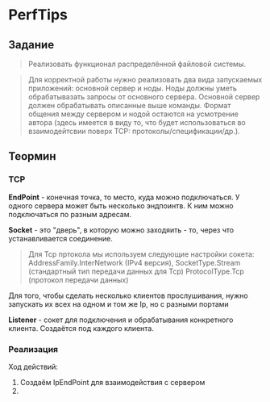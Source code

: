 # PerfTips

## Задание

> Реализовать функционал распределённой файловой системы.
 
> Для корректной работы нужно реализовать два вида запускаемых приложений: 
> основной сервер и ноды. Ноды должны уметь обрабатывазать запросы от основного сервера. 
> Основной сервер должен обрабатывать описанные выше команды. 
> Формат общения между сервером и нодой остаются на усмотрение автора
> (здесь имеется в виду то, что будет использоваться во взаимодейтсвии поверх TCP: протоколы/спецификации/др.).

## Теормин

### TCP

**EndPoint** - конечная точка, то место, куда можно подключаться. У одного сервера может быть несколько эндпоинтв.
К ним можно подключаться по разным адресам.

**Socket** - это "дверь", в которую можно заходяить - то, через что устанавливается соединение.

> Для Tcp пртокола мы используем следующие настройки сокета:
> AddressFamily.InterNetwork (IPv4 версия),
> SocketType.Stream (стандартный тип передачи данных для Tcp)
> ProtocolType.Tcp (протокол передачи данных)

Для того, чтобы сделать несколько клиентов прослушивания, нужно запускать их всех на одном и том же Ip, но с разными портами

**Listener** - сокет для подключения и обрабатывания конкретного клиента. Создаётся под каждого клиента.

### Реализация

Ход действий:

1. Создаём IpEndPoint для взаимодействия с сервером
2. 
